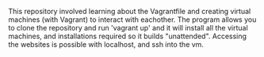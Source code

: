 This repository involved learning about the Vagrantfile and creating virtual machines (with Vagrant) to interact with eachother. The program allows you to clone the repository and run 'vagrant up' and it will install all the virtual machines, and installations required so it builds "unattended". Accessing the websites is possible with localhost, and ssh into the vm.


